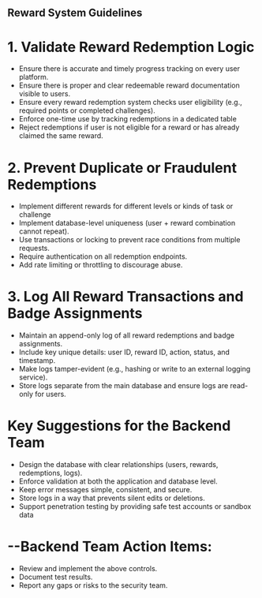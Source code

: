 ## Reward System Guidelines ##

# 1. Validate Reward Redemption Logic
- Ensure there is accurate and timely progress tracking on every user platform.
- Ensure there is proper and clear redeemable reward documentation visible to users.
- Ensure every reward redemption system checks user eligibility (e.g., required points or completed challenges).
- Enforce one-time use by tracking redemptions in a dedicated table
- Reject redemptions if user is not eligible for a reward or has already claimed the same reward.

# 2. Prevent Duplicate or Fraudulent Redemptions
- Implement different rewards for different levels or kinds of task or challenge 
- Implement database-level uniqueness (user + reward combination cannot repeat).
- Use transactions or locking to prevent race conditions from multiple requests.
- Require authentication on all redemption endpoints.
- Add rate limiting or throttling to discourage abuse.

# 3. Log All Reward Transactions and Badge Assignments
- Maintain an append-only log of all reward redemptions and badge assignments.
- Include key unique details: user ID, reward ID, action, status, and timestamp.
- Make logs tamper-evident (e.g., hashing or write to an external logging service).
- Store logs separate from the main database and ensure logs are read-only for users.

# Key Suggestions for the Backend Team
- Design the database with clear relationships (users, rewards, redemptions, logs).
- Enforce validation at both the application and database level.
- Keep error messages simple, consistent, and secure.
- Store logs in a way that prevents silent edits or deletions.
- Support penetration testing by providing safe test accounts or sandbox data

# --Backend Team Action Items:

- Review and implement the above controls.
- Document test results.
- Report any gaps or risks to the security team.
